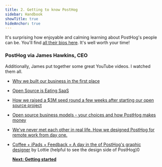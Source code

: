 ```yaml
---
title: 2. Getting to know PostHog
sidebar: Handbook
showTitle: true
hideAnchor: true
---
```


It's surprising how enjoyable and calming learning about PostHog's people can be. 
You'll find [all their bios here](../../people/team). It's well worth your time!

### PostHog via James Hawkins, CEO

Additionally, James put together some great YouTube videos. I watched them all.

- [Why we built our business in the first place](https://www.youtube.com/watch?v=TIxxIEEvczM)
- [Open Source is Eating SaaS](https://www.youtube.com/watch?v=bh3j_9jVeqg)
- [How we raised a $3M seed round a few weeks after starting our open source project](https://www.youtube.com/watch?v=lJ41-95Ey3w)
- [Open source business models - your choices and how PostHog makes money](https://www.youtube.com/watch?v=L1Ovbzs7vyo)
- [We've never met each other in real life. How we designed PostHog for remote work from day one.](https://www.youtube.com/watch?v=rRwzJiljpSA)
- [Coffee + iPads + Feedback = A day in the of PostHog's graphic designer](https://www.youtube.com/watch?v=xlODCLrZyvM) by Lottie (helpful to see the design side of PostHog)0
  
  **[Next: Getting started](getting-started)**
